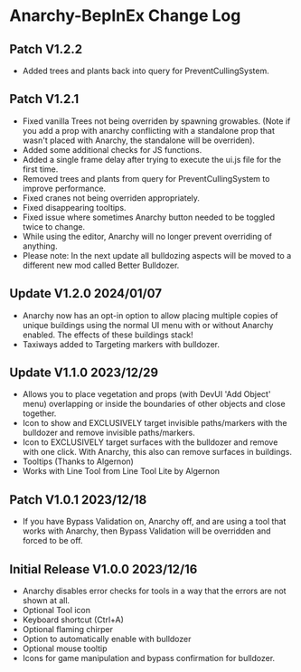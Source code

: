 # Anarchy-BepInEx Change Log
## Patch V1.2.2
* Added trees and plants back into query for PreventCullingSystem.

## Patch V1.2.1 
* Fixed vanilla Trees not being overriden by spawning growables. (Note if you add a prop with anarchy conflicting with a standalone prop that wasn't placed with Anarchy, the standalone will be overriden).
* Added some additional checks for JS functions.
* Added a single frame delay after trying to execute the ui.js file for the first time.
* Removed trees and plants from query for PreventCullingSystem to improve performance.
* Fixed cranes not being overriden appropriately.
* Fixed disappearing tooltips.
* Fixed issue where sometimes Anarchy button needed to be toggled twice to change.
* While using the editor, Anarchy will no longer prevent overriding of anything.
* Please note: In the next update all bulldozing aspects will be moved to a different new mod called Better Bulldozer.

## Update V1.2.0 2024/01/07
* Anarchy now has an opt-in option to allow placing multiple copies of unique buildings using the normal UI menu with or without Anarchy enabled. The effects of these buildings stack!
* Taxiways added to Targeting markers with bulldozer.

## Update V1.1.0 2023/12/29
* Allows you to place vegetation and props (with DevUI 'Add Object' menu) overlapping or inside the boundaries of other objects and close together.
* Icon to show and EXCLUSIVELY target invisible paths/markers with the bulldozer and remove invisible paths/markers.
* Icon to EXCLUSIVELY target surfaces with the bulldozer and remove with one click. With Anarchy, this also can remove surfaces in buildings.
* Tooltips (Thanks to Algernon)
* Works with Line Tool from ⁠Line Tool Lite by Algernon

## Patch V1.0.1 2023/12/18
* If you have Bypass Validation on, Anarchy off, and are using a tool that works with Anarchy, then Bypass Validation will be overridden and forced to be off. 

## Initial Release V1.0.0 2023/12/16
* Anarchy disables error checks for tools in a way that the errors are not shown at all.
* Optional Tool icon
* Keyboard shortcut (Ctrl+A)
* Optional flaming chirper
* Option to automatically enable with bulldozer
* Optional mouse tooltip
* Icons for game manipulation and bypass confirmation for bulldozer.
